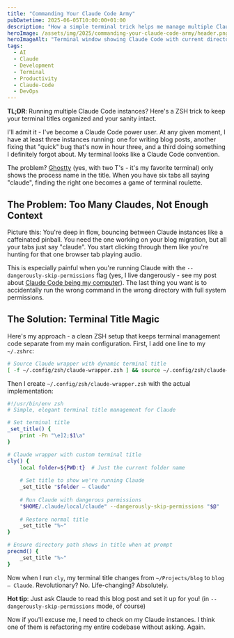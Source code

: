 ```yaml
---
title: "Commanding Your Claude Code Army"
pubDatetime: 2025-06-05T10:00:00+01:00
description: "How a simple terminal trick helps me manage multiple Claude Code instances without losing my mind (or my terminal tabs)"
heroImage: /assets/img/2025/commanding-your-claude-code-army/header.png
heroImageAlt: "Terminal window showing Claude Code with current directory in the title bar"
tags:
  - AI
  - Claude
  - Development
  - Terminal
  - Productivity
  - Claude-Code
  - DevOps
---
```


**TL;DR**: Running multiple Claude Code instances? Here's a ZSH trick to keep your terminal titles organized and your sanity intact.

I'll admit it - I've become a Claude Code power user. At any given moment, I have at least three instances running: one for writing blog posts, another fixing that "quick" bug that's now in hour three, and a third doing something I definitely forgot about. My terminal looks like a Claude Code convention.

The problem? [Ghostty](https://ghostty.org/) (yes, with two T's - it's my favorite terminal) only shows the process name in the title. When you have six tabs all saying "claude", finding the right one becomes a game of terminal roulette.

## The Problem: Too Many Claudes, Not Enough Context

Picture this: You're deep in flow, bouncing between Claude instances like a caffeinated pinball. You need the one working on your blog migration, but all your tabs just say "claude". You start clicking through them like you're hunting for that one browser tab playing audio.

This is especially painful when you're running Claude with the `--dangerously-skip-permissions` flag (yes, I live dangerously - see my post about [Claude Code being my computer](/posts/2025/claude-code-is-my-computer/)). The last thing you want is to accidentally run the wrong command in the wrong directory with full system permissions.

## The Solution: Terminal Title Magic

Here's my approach - a clean ZSH setup that keeps terminal management code separate from my main configuration. First, I add one line to my `~/.zshrc`:

```zsh
# Source Claude wrapper with dynamic terminal title
[ -f ~/.config/zsh/claude-wrapper.zsh ] && source ~/.config/zsh/claude-wrapper.zsh
```

Then I create `~/.config/zsh/claude-wrapper.zsh` with the actual implementation:

```zsh
#!/usr/bin/env zsh
# Simple, elegant terminal title management for Claude

# Set terminal title
_set_title() { 
    print -Pn "\e]2;$1\a" 
}

# Claude wrapper with custom terminal title
cly() {
    local folder=${PWD:t}  # Just the current folder name
    
    # Set title to show we're running Claude
    _set_title "$folder — Claude"
    
    # Run Claude with dangerous permissions
    "$HOME/.claude/local/claude" --dangerously-skip-permissions "$@"
    
    # Restore normal title
    _set_title "%~"
}

# Ensure directory path shows in title when at prompt
precmd() { 
    _set_title "%~" 
}
```

Now when I run `cly`, my terminal title changes from `~/Projects/blog` to `blog — Claude`. Revolutionary? No. Life-changing? Absolutely.

**Hot tip**: Just ask Claude to read this blog post and set it up for you! (in `--dangerously-skip-permissions` mode, of course)

Now if you'll excuse me, I need to check on my Claude instances. I think one of them is refactoring my entire codebase without asking. Again.